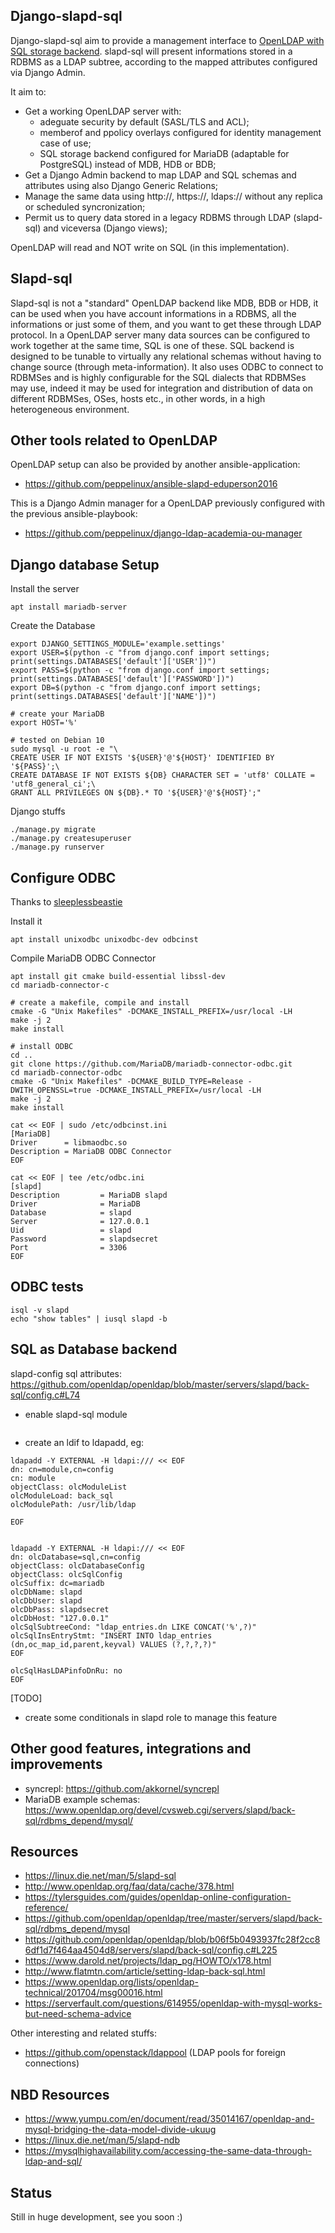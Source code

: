 Django-slapd-sql
----------------
Django-slapd-sql aim to provide a management interface to [OpenLDAP with SQL storage backend](https://www.openldap.org/faq/data/cache/978.html).
slapd-sql will present informations stored in a RDBMS as a LDAP subtree, according to the mapped attributes configured via Django Admin. 

It aim to:

- Get a working OpenLDAP server with:
    - adeguate security by default (SASL/TLS and ACL);
    - memberof and ppolicy overlays configured for identity management case of use;
    - SQL storage backend configured for MariaDB (adaptable for PostgreSQL) instead of MDB, HDB or BDB;
- Get a Django Admin backend to map LDAP and SQL schemas and attributes using also Django Generic Relations;
- Manage the same data using http://, https://, ldaps:// without any replica or scheduled syncronization;
- Permit us to query data stored in a legacy RDBMS through LDAP (slapd-sql) and viceversa (Django views);

OpenLDAP will read and NOT write on SQL (in this implementation).


Slapd-sql
---------
Slapd-sql is not a "standard" OpenLDAP backend like MDB, BDB or HDB, it can be used when you have account informations in a RDBMS, all the informations or just some of them, and you want to get these through LDAP protocol. In a OpenLDAP server many data sources can be configured to work together at the same time, SQL is one of these. SQL backend is designed to be tunable to virtually any relational schemas without having to change source (through meta-information). It also uses ODBC to connect to RDBMSes and is highly configurable for the SQL dialects that RDBMSes may use, indeed it may be used for integration and distribution of data on different RDBMSes, OSes, hosts etc., in other words, in a high heterogeneous environment.

Other tools related to OpenLDAP 
-------------------------------
OpenLDAP setup can also be provided by another ansible-application:
- https://github.com/peppelinux/ansible-slapd-eduperson2016

This is a Django Admin manager for a OpenLDAP previously configured with the previous ansible-playbook:
- https://github.com/peppelinux/django-ldap-academia-ou-manager

Django database Setup
---------------------

Install the server
````
apt install mariadb-server
````

Create the Database
````
export DJANGO_SETTINGS_MODULE='example.settings'
export USER=$(python -c "from django.conf import settings; print(settings.DATABASES['default']['USER'])")
export PASS=$(python -c "from django.conf import settings; print(settings.DATABASES['default']['PASSWORD'])")
export DB=$(python -c "from django.conf import settings; print(settings.DATABASES['default']['NAME'])")

# create your MariaDB
export HOST='%'

# tested on Debian 10
sudo mysql -u root -e "\
CREATE USER IF NOT EXISTS '${USER}'@'${HOST}' IDENTIFIED BY '${PASS}';\
CREATE DATABASE IF NOT EXISTS ${DB} CHARACTER SET = 'utf8' COLLATE = 'utf8_general_ci';\
GRANT ALL PRIVILEGES ON ${DB}.* TO '${USER}'@'${HOST}';"
````

Django stuffs
````
./manage.py migrate
./manage.py createsuperuser
./manage.py runserver

````

Configure ODBC
--------------
Thanks to [sleeplessbeastie](https://blog.sleeplessbeastie.eu/2018/01/08/how-to-install-and-configure-mariadb-unixodbc-driver/)

Install it
````
apt install unixodbc unixodbc-dev odbcinst
````

Compile MariaDB ODBC Connector
````
apt install git cmake build-essential libssl-dev
cd mariadb-connector-c

# create a makefile, compile and install
cmake -G "Unix Makefiles" -DCMAKE_INSTALL_PREFIX=/usr/local -LH
make -j 2
make install

# install ODBC
cd ..
git clone https://github.com/MariaDB/mariadb-connector-odbc.git
cd mariadb-connector-odbc
cmake -G "Unix Makefiles" -DCMAKE_BUILD_TYPE=Release -DWITH_OPENSSL=true -DCMAKE_INSTALL_PREFIX=/usr/local -LH
make -j 2
make install

cat << EOF | sudo /etc/odbcinst.ini
[MariaDB]
Driver      = libmaodbc.so
Description = MariaDB ODBC Connector
EOF

cat << EOF | tee /etc/odbc.ini
[slapd]
Description         = MariaDB slapd
Driver              = MariaDB
Database            = slapd
Server              = 127.0.0.1
Uid                 = slapd
Password            = slapdsecret
Port                = 3306
EOF
````

ODBC tests
----------

````
isql -v slapd
echo "show tables" | iusql slapd -b
````

SQL as Database backend
-----------------------
slapd-config sql attributes:
https://github.com/openldap/openldap/blob/master/servers/slapd/back-sql/config.c#L74


- enable slapd-sql module
````

````

- create an ldif to ldapadd, eg:
````
ldapadd -Y EXTERNAL -H ldapi:/// << EOF
dn: cn=module,cn=config
cn: module
objectClass: olcModuleList
olcModuleLoad: back_sql
olcModulePath: /usr/lib/ldap

EOF
````
````

ldapadd -Y EXTERNAL -H ldapi:/// << EOF
dn: olcDatabase=sql,cn=config
objectClass: olcDatabaseConfig
objectClass: olcSqlConfig
olcSuffix: dc=mariadb
olcDbName: slapd
olcDbUser: slapd
olcDbPass: slapdsecret
olcDbHost: "127.0.0.1"
olcSqlSubtreeCond: "ldap_entries.dn LIKE CONCAT('%',?)"
olcSqlInsEntryStmt: "INSERT INTO ldap_entries (dn,oc_map_id,parent,keyval) VALUES (?,?,?,?)"
EOF

olcSqlHasLDAPinfoDnRu: no
EOF
````
[TODO]
- create some conditionals in slapd role to manage this feature

Other good features, integrations and improvements
--------------------------------------------------

- syncrepl: https://github.com/akkornel/syncrepl
- MariaDB example schemas: https://www.openldap.org/devel/cvsweb.cgi/servers/slapd/back-sql/rdbms_depend/mysql/

Resources
---------
- https://linux.die.net/man/5/slapd-sql
- http://www.openldap.org/faq/data/cache/378.html
- https://tylersguides.com/guides/openldap-online-configuration-reference/
- https://github.com/openldap/openldap/tree/master/servers/slapd/back-sql/rdbms_depend/mysql
- https://github.com/openldap/openldap/blob/b06f5b0493937fc28f2cc86df1d7f464aa4504d8/servers/slapd/back-sql/config.c#L225
- https://www.darold.net/projects/ldap_pg/HOWTO/x178.html
- http://www.flatmtn.com/article/setting-ldap-back-sql.html
- https://www.openldap.org/lists/openldap-technical/201704/msg00016.html
- https://serverfault.com/questions/614955/openldap-with-mysql-works-but-need-schema-advice

Other interesting and related stuffs:
- https://github.com/openstack/ldappool (LDAP pools for foreign connections)

NBD Resources
-------------

- https://www.yumpu.com/en/document/read/35014167/openldap-and-mysql-bridging-the-data-model-divide-ukuug
- https://linux.die.net/man/5/slapd-ndb
- https://mysqlhighavailability.com/accessing-the-same-data-through-ldap-and-sql/


Status
------
Still in huge development, see you soon :)
